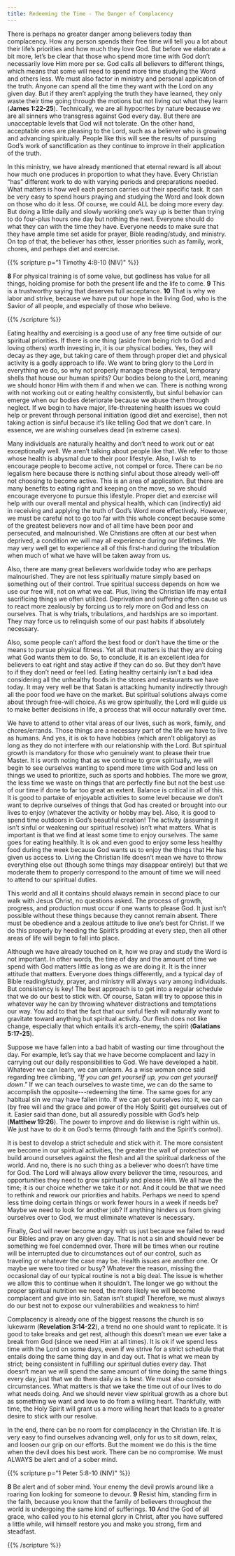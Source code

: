 ```yaml
---
title: Redeeming the Time - The Danger of Complacency
---
```


There is perhaps no greater danger among believers today than complacency. How any person spends their free time will tell you a lot about their life’s priorities and how much they love God. But before we elaborate a bit more, let’s be clear that those who spend more time with God don’t necessarily love Him more per se. God calls all believers to different things, which means that some will need to spend more time studying the Word and others less. We must also factor in ministry and personal application of the truth. Anyone can spend all the time they want with the Lord on any given day. But if they aren’t applying the truth they have learned, they only waste their time going through the motions but not living out what they learn (**James 1:22-25**). Technically, we are all hypocrites by nature because we are all sinners who transgress against God every day. But there are unacceptable levels that God will not tolerate. On the other hand, acceptable ones are pleasing to the Lord, such as a believer who is growing and advancing spiritually. People like this will see the results of pursuing God’s work of sanctification as they continue to improve in their application of the truth. 

 In this ministry, we have already mentioned that eternal reward is all about how much one produces in proportion to what they have. Every Christian “has” different work to do with varying periods and preparations needed. What matters is how well each person carries out their specific task. It can be very easy to spend hours praying and studying the Word and look down on those who do it less. Of course, we could ALL be doing more every day. But doing a little daily and slowly working one’s way up is better than trying to do four-plus hours one day but nothing the next. Everyone should do what they can with the time they have. Everyone needs to make sure that they have ample time set aside for prayer, Bible reading/study, and ministry. On top of that, the believer has other, lesser priorities such as family, work, chores, and perhaps diet and exercise. 

{{% scripture p="1 Timothy 4:8-10 (NIV)" %}} 

**8** For physical training is of some value, but godliness has value for all things, holding promise for both the present life and the life to come. **9** This is a trustworthy saying that deserves full acceptance. **10** That is why we labor and strive, because we have put our hope in the living God, who is the Savior of all people, and especially of those who believe.                                                                      

{{% /scripture %}} 

Eating healthy and exercising is a good use of any free time outside of our spiritual priorities. If there is one thing (aside from being rich to God and loving others) worth investing in, it is our physical bodies. Yes, they will decay as they age, but taking care of them through proper diet and physical activity is a godly approach to life. We want to bring glory to the Lord in everything we do, so why not properly manage these physical, temporary shells that house our human spirits? Our bodies belong to the Lord, meaning we should honor Him with them if and when we can. There is nothing wrong with not working out or eating healthy consistently, but sinful behavior can emerge when our bodies deteriorate because we abuse them through neglect. If we begin to have major, life-threatening health issues we could help or prevent through personal initiation (good diet and exercise), then not taking action is sinful because it’s like telling God that we don’t care. In essence, we are wishing ourselves dead (in extreme cases).  

Many individuals are naturally healthy and don’t need to work out or eat exceptionally well. We aren’t talking about people like that. We refer to those whose health is abysmal due to their poor lifestyle. Also, I wish to encourage people to become active, not compel or force. There can be no legalism here because there is nothing sinful about those already well-off not choosing to become active. This is an area of application. But there are many benefits to eating right and keeping on the move, so we should encourage everyone to pursue this lifestyle. Proper diet and exercise will help with our overall mental and physical health, which can (indirectly) aid in receiving and applying the truth of God’s Word more effectively. However, we must be careful not to go too far with this whole concept because some of the greatest believers now and of all time have been poor and persecuted, and malnourished. We Christians are often at our best when deprived, a condition we will may all experience during our lifetimes. We may very well get to experience all of this first-hand during the tribulation when much of what we have will be taken away from us. 

Also, there are many great believers worldwide today who are perhaps malnourished. They are not less spiritually mature simply based on something out of their control. True spiritual success depends on how we use our free will, not on what we eat. Plus, living the Christian life may entail sacrificing things we often utilized. Deprivation and suffering often cause us to react more zealously by forcing us to rely more on God and less on ourselves. That is why trials, tribulations, and hardships are so important. They may force us to relinquish some of our past habits if absolutely necessary. 

Also, some people can’t afford the best food or don’t have the time or the means to pursue physical fitness. Yet all that matters is that they are doing what God wants them to do. So, to conclude, it is an excellent idea for believers to eat right and stay active if they can do so. But they don’t have to if they don’t need or feel led. Eating healthy certainly isn’t a bad idea considering all the unhealthy foods in the stores and restaurants we have today. It may very well be that Satan is attacking humanity indirectly through all the poor food we have on the market. But spiritual solutions always come about through free-will choice. As we grow spiritually, the Lord will guide us to make better decisions in life, a process that will occur naturally over time. 

We have to attend to other vital areas of our lives, such as work, family, and chores/errands. Those things are a necessary part of the life we have to live as humans. And yes, it is ok to have hobbies (which aren’t obligatory) as long as they do not interfere with our relationship with the Lord. But spiritual growth is mandatory for those who genuinely want to please their true Master. It is worth noting that as we continue to grow spiritually, we will begin to see ourselves wanting to spend more time with God and less on things we used to prioritize, such as sports and hobbies. The more we grow, the less time we waste on things that are perfectly fine but not the best use of our time if done to far too great an extent. Balance is critical in all of this. It is good to partake of enjoyable activities to some level because we don’t want to deprive ourselves of things that God has created or brought into our lives to enjoy (whatever the activity or hobby may be). Also, it is good to spend time outdoors in God’s beautiful creation! The activity (assuming it isn’t sinful or weakening our spiritual resolve) isn’t what matters. What is important is that we find at least some time to enjoy ourselves.  The same goes for eating healthily. It is ok and even good to enjoy some less healthy food during the week because God wants us to enjoy the things that He has given us access to. Living the Christian life doesn’t mean we have to throw everything else out (though some things may disappear entirely) but that we moderate them to properly correspond to the amount of time we will need to attend to our spiritual duties. 

This world and all it contains should always remain in second place to our walk with Jesus Christ, no questions asked. The process of growth, progress, and production must occur if one wants to please God. It just isn’t possible without these things because they cannot remain absent. There must be obedience and a zealous attitude to live one’s best for Christ. If we do this properly by heeding the Spirit’s prodding at every step, then all other areas of life will begin to fall into place. 

Although we have already touched on it, how we pray and study the Word is not important. In other words, the time of day and the amount of time we spend with God matters little as long as we are doing it. It is the inner attitude that matters. Everyone does things differently, and a typical day of Bible reading/study, prayer, and ministry will always vary among individuals. But consistency is key! The best approach is to get into a regular schedule that we do our best to stick with. Of course, Satan will try to oppose this in whatever way he can by throwing whatever distractions and temptations our way. You add to that the fact that our sinful flesh will naturally want to gravitate toward anything but spiritual activity. Our flesh does not like change, especially that which entails it’s arch-enemy, the spirit (**Galatians 5:17-25**). 

Suppose we have fallen into a bad habit of wasting our time throughout the day. For example, let’s say that we have become complacent and lazy in carrying out our daily responsibilities to God. We have developed a habit. Whatever we can learn, we can unlearn. As a wise woman once said regarding tree climbing, “*If you can get yourself up, you can get yourself down*.” If we can teach ourselves to waste time, we can do the same to accomplish the opposite---redeeming the time. The same goes for any habitual sin we may have fallen into. If we can get ourselves into it, we can (by free will and the grace and power of the Holy Spirit) get ourselves out of it. Easier said than done, but all assuredly possible with God’s help (**Matthew 19:26**). The power to improve and do likewise is right within us. We just have to do it on God’s terms (through faith and the Spirit’s control). 

It is best to develop a strict schedule and stick with it. The more consistent we become in our spiritual activities, the greater the wall of protection we build around ourselves against the flesh and all the spiritual darkness of the world. And no, there is no such thing as a believer who doesn’t have time for God. The Lord will always allow every believer the time, resources, and opportunities they need to grow spiritually and please Him. We all have the time; it is our choice whether we take it or not. And it could be that we need to rethink and rework our priorities and habits. Perhaps we need to spend less time doing certain things or work fewer hours in a week if needs be? Maybe we need to look for another job? If anything hinders us from giving ourselves over to God, we must eliminate whatever is necessary. 

Finally, God will never become angry with us just because we failed to read our Bibles and pray on any given day. That is not a sin and should never be something we feel condemned over. There will be times when our routine will be interrupted due to circumstances out of our control, such as traveling or whatever the case may be. Health issues are another one. Or maybe we were too tired or busy? Whatever the reason, missing the occasional day of our typical routine is not a big deal. The issue is whether we allow this to continue when it shouldn’t. The longer we go without the proper spiritual nutrition we need, the more likely we will become complacent and give into sin. Satan isn’t stupid! Therefore, we must always do our best not to expose our vulnerabilities and weakness to him! 

Complacency is already one of the biggest reasons the church is so lukewarm (**Revelation 3:14-22**), a trend no one should want to replicate. It is good to take breaks and get rest, although this doesn’t mean we ever take a break from God (since we need Him at all times). It is ok if we spend less time with the Lord on some days, even if we strive for a strict schedule that entails doing the same thing day in and day out. That is what we mean by strict; being consistent in fulfilling our spiritual duties every day. That doesn’t mean we will spend the same amount of time doing the same things every day, just that we do them daily as is best. We must also consider circumstances. What matters is that we take the time out of our lives to do what needs doing. And we should never view spiritual growth as a chore but as something we want and love to do from a willing heart. Thankfully, with time, the Holy Spirit will grant us a more willing heart that leads to a greater desire to stick with our resolve. 

In the end, there can be no room for complacency in the Christian life. It is very easy to find ourselves advancing well, only for us to sit down, relax, and loosen our grip on our efforts. But the moment we do this is the time when the devil does his best work. There can be no compromise. We must ALWAYS be alert and of a sober mind. 

{{% scripture p="1 Peter 5:8-10 (NIV)" %}} 

**8** Be alert and of sober mind. Your enemy the devil prowls around like a roaring lion looking for someone to devour. **9** Resist him, standing firm in the faith, because you know that the family of believers throughout the world is undergoing the same kind of sufferings. **10** And the God of all grace, who called you to his eternal glory in Christ, after you have suffered a little while, will himself restore you and make you strong, firm and steadfast.

{{% /scripture %}} 
